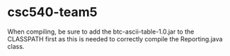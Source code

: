 # csc540-team5

When compiling, be sure to add the btc-ascii-table-1.0.jar to the CLASSPATH first as this is needed to correctly compile the Reporting.java class.
